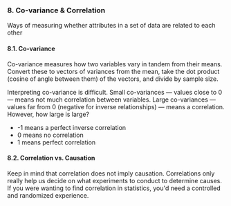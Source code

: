 ### 8. Co-variance & Correlation

Ways of measuring whether attributes in a set of data are related to each other

#### 8.1. Co-variance

Co-variance measures how two variables vary in tandem from their means. Convert these to vectors of variances from the mean, take the dot product (cosine of angle between them) of the vectors, and divide by sample size.

Interpreting co-variance is difficult. Small co-variances — values close to 0 — means not much correlation between variables. Large co-variances — values far from 0 (negative for inverse relationships) — means a correlation. However, how large is large?

- -1 means a perfect inverse correlation
- 0 means no correlation
- 1 means perfect correlation

#### 8.2. Correlation vs. Causation

Keep in mind that correlation does not imply causation. Correlations only really help us decide on what experiments to conduct to determine causes. If you were wanting to find correlation in statistics, you'd need a controlled and randomized experience.
